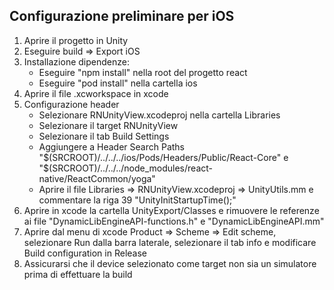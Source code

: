 ## Configurazione preliminare per iOS
1. Aprire il progetto in Unity
1. Eseguire build => Export iOS
1. Installazione dipendenze: 
	* Eseguire "npm install" nella root del progetto react
	* Eseguire "pod install" nella cartella ios
1. Aprire il file .xcworkspace in xcode
1. Configurazione header
	* Selezionare RNUnityView.xcodeproj nella cartella Libraries
	* Selezionare il target RNUnityView
	* Selezionare il tab Build Settings
	* Aggiungere a Header Search Paths "$(SRCROOT)/../../../ios/Pods/Headers/Public/React-Core" e "$(SRCROOT)/../../../node_modules/react-native/ReactCommon/yoga"
	* Aprire il file Libraries => RNUnityView.xcodeproj => UnityUtils.mm e commentare la riga 39 "UnityInitStartupTime();"
1. Aprire in xcode la cartella UnityExport/Classes e rimuovere le referenze ai file "DynamicLibEngineAPI-functions.h" e "DynamicLibEngineAPI.mm"
1. Aprire dal menu di xcode Product => Scheme => Edit scheme, selezionare Run dalla barra laterale, selezionare il tab info e modificare Build configuration in Release
1. Assicurarsi che il device selezionato come target non sia un simulatore prima di effettuare la build